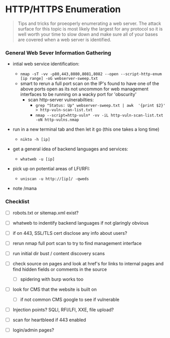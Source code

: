 # HTTP/HTTPS Enumeration
> Tips and tricks for proeoperly enumerating a web server. The attack surface for this topic is most likely the largest for any protocol so it is well worth your time to slow down and make sure all of your bases are covered when a web server is identified. 

### General Web Sever Information Gathering
- intial web service identification: 
	- ```nmap -sT -vv -p80,443,8080,8081,8082 --open --script-http-enum [ip range] -oG webserver-sweep.txt``` 
	- smart to rerun a full port scan on the IP's found to have one of the above ports open as its not uncommon for web management interfaces to be running on a wacky port for 'obscurity'
		- scan http-server vulnerabilties: 
			- ```grep "Status: Up" webserver-sweep.txt | awk  '{print $2}' > http-vuln-scan-list.txt```
			- ```nmap --script=http-vuln* -vv -iL http-vuln-scan-list.txt -oN http-vulns.nmap```

- run in a new terminal tab and then let it go (this one takes a long time)
	- ```nikto -h [ip]```

- get a general idea of backend languages and services: 
	- ```whatweb -u [ip]```

- pick up on potential areas of LFI/RFI: 
	- ```uniscan -u http://[ip]/ -qweds```

- note /mana

### Checklist
- [ ] robots.txt or sitemap.xml exist?
- [ ] whatweb to indentify backend languages if not glaringly obvious
- [ ] if on 443, SSL/TLS cert disclose any info about users? 
- [ ] rerun nmap full port scan to try to find management interface
- [ ] run initial dir bust / content discovery scans
- [ ] check source on pages and look at href's for links to internal pages and find hidden fields or comments in the source
	- [ ] spidering with burp works too
- [ ] look for CMS that the website is built on
	- [ ] if not common CMS google to see if vulnerable
- [ ] Injection points? SQLI, RFI/LFI, XXE, file upload? 
- [ ]  scan for heartbleed if 443 enabled
- [ ] login/admin pages? 


